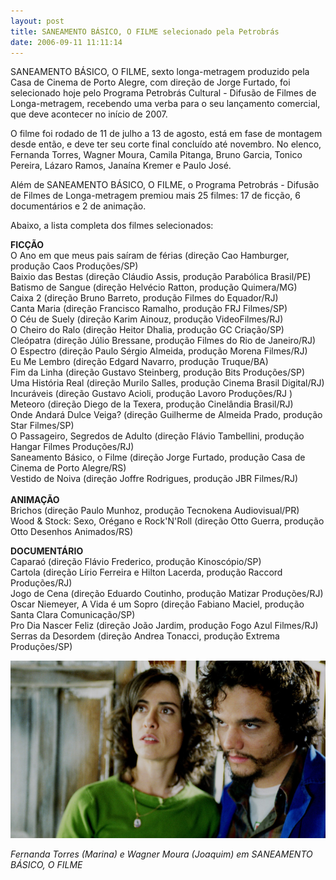 ```yaml
---
layout: post
title: SANEAMENTO BÁSICO, O FILME selecionado pela Petrobrás
date: 2006-09-11 11:11:14
---
```

SANEAMENTO BÁSICO, O FILME, sexto longa-metragem produzido pela Casa de Cinema de Porto Alegre, com direção de Jorge Furtado, foi selecionado hoje pelo Programa Petrobrás Cultural - Difusão de Filmes de Longa-metragem, recebendo uma verba para o seu lançamento comercial, que deve acontecer no início de 2007.

O filme foi rodado de 11 de julho a 13 de agosto, está em fase de montagem desde então, e deve ter seu corte final concluído até novembro. No elenco, Fernanda Torres, Wagner Moura, Camila Pitanga, Bruno Garcia, Tonico Pereira, Lázaro Ramos, Janaína Kremer e Paulo José.

Além de SANEAMENTO BÁSICO, O FILME, o Programa Petrobrás - Difusão de Filmes de Longa-metragem premiou mais 25 filmes: 17 de ficção, 6 documentários e 2 de animação.

Abaixo, a lista completa dos filmes selecionados:

**FICÇÃO**\
O Ano em que meus pais saíram de férias (direção Cao Hamburger, produção Caos Produções/SP)\
Baixio das Bestas (direção Cláudio Assis, produção Parabólica Brasil/PE)\
Batismo de Sangue (direção Helvécio Ratton, produção Quimera/MG)\
Caixa 2 (direção Bruno Barreto, produção Filmes do Equador/RJ)\
Canta Maria (direção Francisco Ramalho, produção FRJ Filmes/SP)\
O Céu de Suely (direção Karim Ainouz, produção VideoFilmes/RJ)\
O Cheiro do Ralo (direção Heitor Dhalia, produção GC Criação/SP)\
Cleópatra (direção Júlio Bressane, produção Filmes do Rio de Janeiro/RJ)\
O Espectro (direção Paulo Sérgio Almeida, produção Morena Filmes/RJ)\
Eu Me Lembro (direção Edgard Navarro, produção Truque/BA)\
Fim da Linha (direção Gustavo Steinberg, produção Bits Produções/SP)\
Uma História Real (direção Murilo Salles, produção Cinema Brasil Digital/RJ)\
Incuráveis (direção Gustavo Acioli, produção Lavoro Produções/RJ )\
Meteoro (direção Diego de la Texera, produção Cinelândia Brasil/RJ)\
Onde Andará Dulce Veiga? (direção Guilherme de Almeida Prado, produção Star Filmes/SP)\
O Passageiro, Segredos de Adulto (direção Flávio Tambellini, produção Hangar Filmes Produções/RJ)\
Saneamento Básico, o Filme (direção Jorge Furtado, produção Casa de Cinema de Porto Alegre/RS)\
Vestido de Noiva (direção Joffre Rodrigues, produção JBR Filmes/RJ)\
**\
ANIMAÇÃO**\
Brichos (direção Paulo Munhoz, produção Tecnokena Audiovisual/PR)\
Wood & Stock: Sexo, Orégano e Rock\'N\'Roll (direção Otto Guerra, produção Otto Desenhos Animados/RS)

**DOCUMENTÁRIO**\
Caparaó (direção Flávio Frederico, produção Kinoscópio/SP)\
Cartola (direção Lírio Ferreira e Hilton Lacerda, produção Raccord Produções/RJ)\
Jogo de Cena (direção Eduardo Coutinho, produção Matizar Produções/RJ)\
Oscar Niemeyer, A Vida é um Sopro (direção Fabiano Maciel, produção Santa Clara Comunicação/SP)\
Pro Dia Nascer Feliz (direção João Jardim, produção Fogo Azul Filmes/RJ)\
Serras da Desordem (direção Andrea Tonacci, produção Extrema Produções/SP)

![](/uploads/sbof-casal.jpg)

*Fernanda Torres (Marina) e Wagner Moura (Joaquim) em SANEAMENTO BÁSICO, O FILME*
